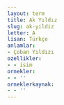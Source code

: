 ```yaml
---
layout: term
title: Ak Yıldız
slug: ak-yildiz
letter: A
lisan: Türkçe
anlamlar:
- Çoban Yıldızı
ozellikler:
- - isim
ornekler:
- - ''
orneklerkaynak:
- - ''
---
```

